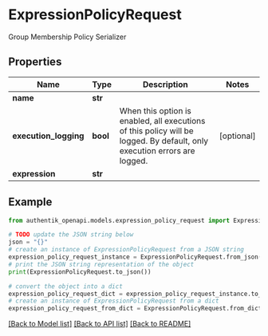 # ExpressionPolicyRequest

Group Membership Policy Serializer

## Properties

Name | Type | Description | Notes
------------ | ------------- | ------------- | -------------
**name** | **str** |  | 
**execution_logging** | **bool** | When this option is enabled, all executions of this policy will be logged. By default, only execution errors are logged. | [optional] 
**expression** | **str** |  | 

## Example

```python
from authentik_openapi.models.expression_policy_request import ExpressionPolicyRequest

# TODO update the JSON string below
json = "{}"
# create an instance of ExpressionPolicyRequest from a JSON string
expression_policy_request_instance = ExpressionPolicyRequest.from_json(json)
# print the JSON string representation of the object
print(ExpressionPolicyRequest.to_json())

# convert the object into a dict
expression_policy_request_dict = expression_policy_request_instance.to_dict()
# create an instance of ExpressionPolicyRequest from a dict
expression_policy_request_from_dict = ExpressionPolicyRequest.from_dict(expression_policy_request_dict)
```
[[Back to Model list]](../README.md#documentation-for-models) [[Back to API list]](../README.md#documentation-for-api-endpoints) [[Back to README]](../README.md)


